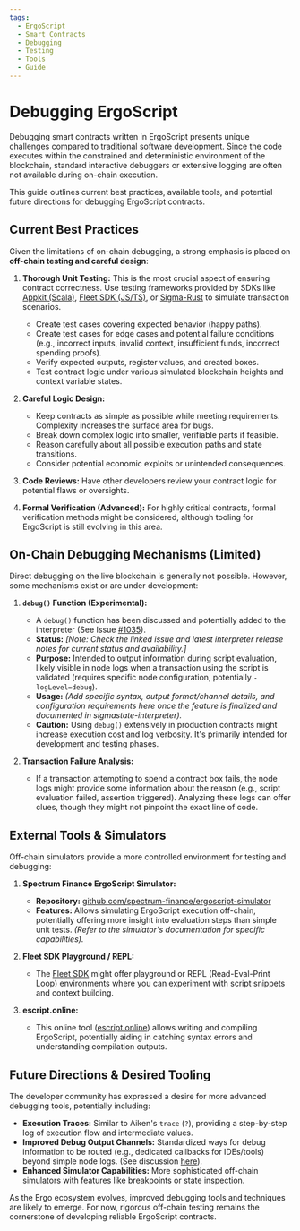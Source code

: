 ```yaml
---
tags:
  - ErgoScript
  - Smart Contracts
  - Debugging
  - Testing
  - Tools
  - Guide
---
```


# Debugging ErgoScript

Debugging smart contracts written in ErgoScript presents unique challenges compared to traditional software development. Since the code executes within the constrained and deterministic environment of the blockchain, standard interactive debuggers or extensive logging are often not available during on-chain execution.

This guide outlines current best practices, available tools, and potential future directions for debugging ErgoScript contracts.

## Current Best Practices

Given the limitations of on-chain debugging, a strong emphasis is placed on **off-chain testing and careful design**:

1.  **Thorough Unit Testing:** This is the most crucial aspect of ensuring contract correctness. Use testing frameworks provided by SDKs like [Appkit (Scala)](../lang/scala.md), [Fleet SDK (JS/TS)](fleet-sdk-recipes.md), or [Sigma-Rust](../lang/rust.md) to simulate transaction scenarios.
    *   Create test cases covering expected behavior (happy paths).
    *   Create test cases for edge cases and potential failure conditions (e.g., incorrect inputs, invalid context, insufficient funds, incorrect spending proofs).
    *   Verify expected outputs, register values, and created boxes.
    *   Test contract logic under various simulated blockchain heights and context variable states.

2.  **Careful Logic Design:**
    *   Keep contracts as simple as possible while meeting requirements. Complexity increases the surface area for bugs.
    *   Break down complex logic into smaller, verifiable parts if feasible.
    *   Reason carefully about all possible execution paths and state transitions.
    *   Consider potential economic exploits or unintended consequences.

3.  **Code Reviews:** Have other developers review your contract logic for potential flaws or oversights.

4.  **Formal Verification (Advanced):** For highly critical contracts, formal verification methods might be considered, although tooling for ErgoScript is still evolving in this area.

## On-Chain Debugging Mechanisms (Limited)

Direct debugging on the live blockchain is generally not possible. However, some mechanisms exist or are under development:

1.  **`debug()` Function (Experimental):**
    *   A `debug()` function has been discussed and potentially added to the interpreter (See Issue [#1035](https://github.com/ergoplatform/sigmastate-interpreter/issues/1035)).
    *   **Status:** *[Note: Check the linked issue and latest interpreter release notes for current status and availability.]*
    *   **Purpose:** Intended to output information during script evaluation, likely visible in node logs when a transaction using the script is validated (requires specific node configuration, potentially `-logLevel=debug`).
    *   **Usage:** *(Add specific syntax, output format/channel details, and configuration requirements here once the feature is finalized and documented in sigmastate-interpreter).*
    *   **Caution:** Using `debug()` extensively in production contracts might increase execution cost and log verbosity. It's primarily intended for development and testing phases.

2.  **Transaction Failure Analysis:**
    *   If a transaction attempting to spend a contract box fails, the node logs might provide some information about the reason (e.g., script evaluation failed, assertion triggered). Analyzing these logs can offer clues, though they might not pinpoint the exact line of code.

## External Tools & Simulators

Off-chain simulators provide a more controlled environment for testing and debugging:

1.  **Spectrum Finance ErgoScript Simulator:**
    *   **Repository:** [github.com/spectrum-finance/ergoscript-simulator](https://github.com/spectrum-finance/ergoscript-simulator)
    *   **Features:** Allows simulating ErgoScript execution off-chain, potentially offering more insight into evaluation steps than simple unit tests. *(Refer to the simulator's documentation for specific capabilities).*

2.  **Fleet SDK Playground / REPL:**
    *   The [Fleet SDK](https://fleet-sdk.github.io/docs/overview) might offer playground or REPL (Read-Eval-Print Loop) environments where you can experiment with script snippets and context building.

3.  **escript.online:**
    *   This online tool ([escript.online](https://escript.online/)) allows writing and compiling ErgoScript, potentially aiding in catching syntax errors and understanding compilation outputs.

## Future Directions & Desired Tooling

The developer community has expressed a desire for more advanced debugging tools, potentially including:

*   **Execution Traces:** Similar to Aiken's `trace` (`?`), providing a step-by-step log of execution flow and intermediate values.
*   **Improved Debug Output Channels:** Standardized ways for debug information to be routed (e.g., dedicated callbacks for IDEs/tools) beyond simple node logs. (See discussion [here](https://discord.com/channels/668903786361651200/669989266478202917/1311349222850826324)).
*   **Enhanced Simulator Capabilities:** More sophisticated off-chain simulators with features like breakpoints or state inspection.

As the Ergo ecosystem evolves, improved debugging tools and techniques are likely to emerge. For now, rigorous off-chain testing remains the cornerstone of developing reliable ErgoScript contracts.
